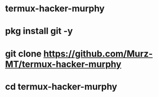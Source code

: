 # termux-hacker-murphy
# pkg install git -y
# git clone https://github.com/Murz-MT/termux-hacker-murphy
# cd termux-hacker-murphy
